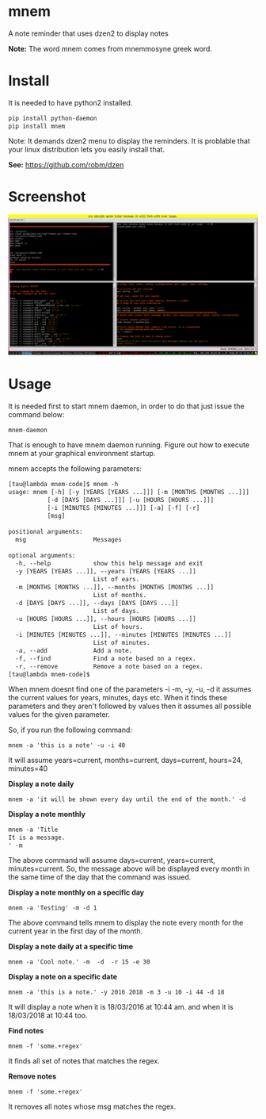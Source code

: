 mnem
====

A note reminder that uses dzen2 to display notes

**Note:** The word mnem comes from mnemmosyne greek word.

Install
=======

It is needed to have python2 installed.

    pip install python-daemon
    pip install mnem

Note: It demands dzen2 menu to display the reminders.
It is problable that your linux distribution lets you easily
install that.

**See:** https://github.com/robm/dzen

Screenshot
==========

![screenshot-1](screenshot-1.jpg)

Usage
=====

It is needed first to start mnem daemon, in order to do that just issue the command below:

    mnem-daemon

That is enough to have mnem daemon running. 
Figure out how to execute mnem at your graphical environment startup.

mnem accepts the following parameters:

    [tau@lambda mnem-code]$ mnem -h
    usage: mnem [-h] [-y [YEARS [YEARS ...]]] [-m [MONTHS [MONTHS ...]]]
               [-d [DAYS [DAYS ...]]] [-u [HOURS [HOURS ...]]]
               [-i [MINUTES [MINUTES ...]]] [-a] [-f] [-r]
               [msg]
    
    positional arguments:
      msg                   Messages
    
    optional arguments:
      -h, --help            show this help message and exit
      -y [YEARS [YEARS ...]], --years [YEARS [YEARS ...]]
                            List of ears.
      -m [MONTHS [MONTHS ...]], --months [MONTHS [MONTHS ...]]
                            List of months.
      -d [DAYS [DAYS ...]], --days [DAYS [DAYS ...]]
                            List of days.
      -u [HOURS [HOURS ...]], --hours [HOURS [HOURS ...]]
                            List of hours.
      -i [MINUTES [MINUTES ...]], --minutes [MINUTES [MINUTES ...]]
                            List of minutes.
      -a, --add             Add a note.
      -f, --find            Find a note based on a regex.
      -r, --remove          Remove a note based on a regex.
    [tau@lambda mnem-code]$     
    
When mnem doesnt find one of the parameters -i -m, -y, -u, -d it assumes the current values 
for years, minutes, days etc. When it finds these parameters and they aren't followed by
values then it assumes all possible values for the given parameter.

So, if you run the following command:

    mnem -a 'this is a note' -u -i 40

It will assume years=current, months=current, days=current, hours=24, minutes=40

**Display a note daily**

    mnem -a 'it will be shown every day until the end of the month.' -d  

**Display a note monthly**
  
    mnem -a 'Title
    It is a message.
    ' -m 

The above command will assume days=current, years=current, minutes=current.
So, the message above will be displayed every month in the same time of the day
that the command was issued.

**Display a note monthly on a specific day**
  
    mnem -a 'Testing' -m -d 1 
  

The above command tells mnem to display the note every month for the current year
in the first day of the month.

**Display a note daily at a specific time**
  
    mnem -a 'Cool note.' -m  -d  -r 15 -e 30 
    
    
**Display a note on a specific date**

    
    mnem -a 'this is a note.' -y 2016 2018 -m 3 -u 10 -i 44 -d 18

It will display a note when it is 18/03/2016 at 10:44 am. and when it is
18/03/2018 at 10:44 too.

**Find notes**

    mnem -f 'some.+regex'

It finds all set of notes that matches the regex.

**Remove notes**

    mnem -f 'some.+regex'

It removes all notes whose msg matches the regex.





